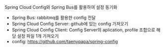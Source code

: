 Spring Cloud Config와 Spring Bus를 활용하여 설정 동기화 

- Spring Bus: rabbitmq를 활용한 config 전달
- Spring Cloud Config Server: github에 있는 config 가져오기
- Spring Cloud Config Client: Config Server의 aplication, profile 조합으로 해당 설정 파일 1개 가져오기
- config: https://github.com/taenypapa/spring-config
